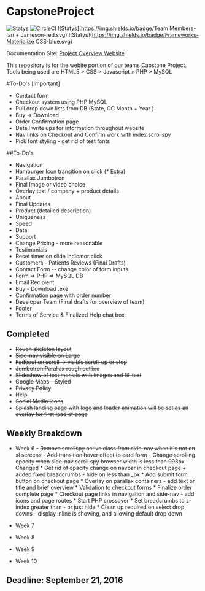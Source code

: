 # CapstoneProject

![Statys](https://img.shields.io/badge/Complete-35%25-orange.svg) [![CircleCI](https://img.shields.io/circleci/project/BrightFlair/PHP.Gt.svg?maxAge=2592000?style=flat-square)]()
![Statys](https://img.shields.io/badge/Team Members-Ian + Jameson-red.svg)
![Statys](https://img.shields.io/badge/Frameworks-Materialize CSS-blue.svg)

Documentation Site:
 [Project Overview Website](https://gorgonsmaze.github.io/CapstoneOverview/)
 
 This repository is for the webite portion of our teams Capstone Project.
 Tools being used are HTML5 > CSS > Javascript > PHP > MySQL

#To-Do's [Important]
* Contact form
* Checkout system using PHP MySQL
 * Pull drop down lists from DB (State, CC Month + Year )
* Buy -> Download
* Order Confirmation page
* Detail write ups for information throughout website
* Nav links on Checkout and Confirm work with index scrollspy
* Pick font styling - get rid of test fonts 

##To-Do's
* Navigation
 * Hamburger Icon transition on click (* Extra)
* Parallax Jumbotron
 * Final Image or video choice
 * Overlay text / company + product details
* About 
 * Final Updates 
* Product (detailed description)
 * Uniqueness
 * Speed
 * Data
 * Support
 * Change Pricing - more reasonable
* Testimonials
 * Reset timer on slide indicator click
 *  Customers - Patients Reviews (Final Drafts)
* Contact Form -- change color of form inputs
 * Form => PHP => MySQL DB 
 * Email Recipient 
* Buy - Download .exe
* Confirmation page with order number
* Developer Team (Final drafts for overview of team)
* Footer
 * Terms of Service & Finalized Help chat box 
 
## Completed
 - ~~Rough skeleton layout~~
 - ~~Side-nav visible on Large~~
 - ~~Fadeout on scroll -> visible scroll-up or stop~~
 - ~~Jumbotron Parallax rough outline~~
 - ~~Slideshow of testimonials with images and fill text~~
 - ~~Google Maps - Styled~~
 - ~~Privacy Policy~~
 - ~~Help~~
 - ~~Social Media Icons~~
 - ~~Splash landing page with logo and loader animation
    will be set as an overlay for first load of page~~

## Weekly Breakdown
* Week 6 - ~~Remove scrollspy active class from side-nav when it's not on xl screens~~
       -  ~~Add transition hover effect to card form~~
        - ~~Change scrolling opacity when side-nav scroll spy browser width is less than 993px~~ Changed
        * Get rid of opacity change on navbar in checkout page + added fixed breadcrumbs - hide on less than _px
        * Add submit form button on checkout page 
        * Overlay on parallax containers - add text or title and brief overview
        * Validation to checkout forms 
        * Finalize order complete page
        * Checkout page links in navigation and side-nav - add icons and page routes
        * Start PHP crossover 
        * Set breadcrumbs to z-index greater than - or just hide
        * Clean up required on select drop downs - display inline is showing, and allowing default drop down
        
        
* Week 7
* Week 8
* Week 9
* Week 10


## Deadline: September 21, 2016